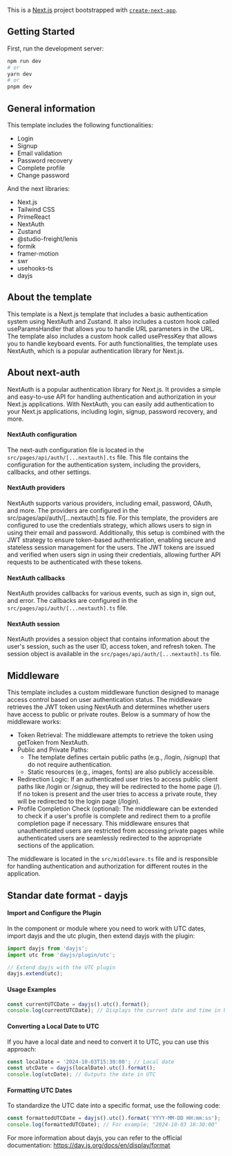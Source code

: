 This is a [Next.js](https://nextjs.org/) project bootstrapped with [`create-next-app`](https://github.com/vercel/next.js/tree/canary/packages/create-next-app).

## Getting Started

First, run the development server:

```bash
npm run dev
# or
yarn dev
# or
pnpm dev
```

## General information

This template includes the following functionalities:

- Login
- Signup
- Email validation
- Password recovery
- Complete profile
- Change password

And the next libraries:

- Next.js
- Tailwind CSS
- PrimeReact
- NextAuth
- Zustand
- @studio-freight/lenis
- formik
- framer-motion
- swr
- usehooks-ts
- dayjs

## About the template

This template is a Next.js template that includes a basic authentication system using NextAuth and Zustand. It also includes a custom hook called useParamsHandler that allows you to handle URL parameters in the URL. The template also includes a custom hook called usePressKey that allows you to handle keyboard events.
For auth functionalities, the template uses NextAuth, which is a popular authentication library for Next.js.

## About next-auth

NextAuth is a popular authentication library for Next.js. It provides a simple and easy-to-use API for handling authentication and authorization in your Next.js applications. With NextAuth, you can easily add authentication to your Next.js applications, including login, signup, password recovery, and more.

#### NextAuth configuration

The next-auth configuration file is located in the `src/pages/api/auth/[...nextauth].ts` file. This file contains the configuration for the authentication system, including the providers, callbacks, and other settings.

#### NextAuth providers

NextAuth supports various providers, including email, password, OAuth, and more. The providers are configured in the src/pages/api/auth/[...nextauth].ts file.
For this template, the providers are configured to use the credentials strategy, which allows users to sign in using their email and password. Additionally, this setup is combined with the JWT strategy to ensure token-based authentication, enabling secure and stateless session management for the users. The JWT tokens are issued and verified when users sign in using their credentials, allowing further API requests to be authenticated with these tokens.

#### NextAuth callbacks

NextAuth provides callbacks for various events, such as sign in, sign out, and error. The callbacks are configured in the `src/pages/api/auth/[...nextauth].ts` file.

#### NextAuth session

NextAuth provides a session object that contains information about the user's session, such as the user ID, access token, and refresh token. The session object is available in the `src/pages/api/auth/[...nextauth].ts` file.

## Middleware

This template includes a custom middleware function designed to manage access control based on user authentication status. The middleware retrieves the JWT token using NextAuth and determines whether users have access to public or private routes. Below is a summary of how the middleware works:

- Token Retrieval: The middleware attempts to retrieve the token using getToken from NextAuth.
- Public and Private Paths:
  - The template defines certain public paths (e.g., /login, /signup) that do not require authentication.
  - Static resources (e.g., images, fonts) are also publicly accessible.
- Redirection Logic:
  If an authenticated user tries to access public client paths like /login or /signup, they will be redirected to the home page (/).
  If no token is present and the user tries to access a private route, they will be redirected to the login page (/login).
- Profile Completion Check (optional): The middleware can be extended to check if a user's profile is complete and redirect them to a profile completion page if necessary.
  This middleware ensures that unauthenticated users are restricted from accessing private pages while authenticated users are seamlessly redirected to the appropriate sections of the application.

The middleware is located in the `src/middleware.ts` file and is responsible for handling authentication and authorization for different routes in the application.

## Standar date format - dayjs

#### Import and Configure the Plugin
In the component or module where you need to work with UTC dates, import dayjs and the utc plugin, then extend dayjs with the plugin:
```javascript
import dayjs from 'dayjs';
import utc from 'dayjs/plugin/utc';

// Extend dayjs with the UTC plugin
dayjs.extend(utc);
```

#### Usage Examples
```javascript
const currentUTCDate = dayjs().utc().format();
console.log(currentUTCDate); // Displays the current date and time in UTC (ISO format)
```

#### Converting a Local Date to UTC
If you have a local date and need to convert it to UTC, you can use this approach:
```javascript
const localDate = '2024-10-03T15:30:00'; // Local date
const utcDate = dayjs(localDate).utc().format();
console.log(utcDate); // Outputs the date in UTC
```

#### Formatting UTC Dates
To standardize the UTC date into a specific format, use the following code:
```javascript
const formattedUTCDate = dayjs().utc().format('YYYY-MM-DD HH:mm:ss');
console.log(formattedUTCDate); // For example: "2024-10-03 18:30:00"
```
For more information about dayjs, you can refer to the official documentation: https://day.js.org/docs/en/display/format